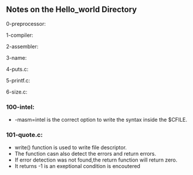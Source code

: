 ## Notes on the Hello_world Directory
0-preprocessor:

1-compiler:

2-assembler:

3-name:

4-puts.c:

5-printf.c:

6-size.c:

### 100-intel:

- -masm=intel is the correct option to write the syntax inside the $CFILE.

### 101-quote.c:

- write() function is used to write file descriptor.
- The function casn also detect the errors and return errors.
- If error detection was not found,the return function will return zero.
- It returns -1 is an exeptional condition is encoutered 

